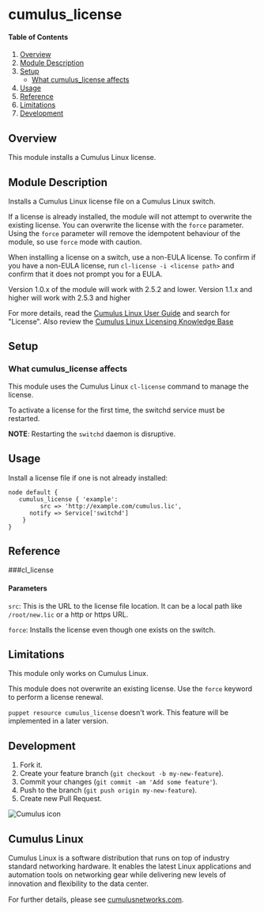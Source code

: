 # cumulus_license

#### Table of Contents

1. [Overview](#overview)
2. [Module Description](#module-description)
3. [Setup](#setup)
    * [What cumulus_license affects](#what-cumulus_license-affects)
4. [Usage](#usage)
5. [Reference](#reference)
5. [Limitations](#limitations)
6. [Development](#development)

## Overview

This module installs a Cumulus Linux license.

## Module Description

Installs a Cumulus Linux license file on a Cumulus Linux switch.

If a license is already installed, the module will not attempt to overwrite the existing license. You can overwrite the license with the `force` parameter. Using the `force` parameter will remove the idempotent behaviour of the module, so use `force` mode with caution.

When installing a license on a switch, use a non-EULA license. To confirm if you
have a non-EULA license, run `cl-license -i <license path>` and confirm that it
does not prompt you for a EULA.

Version 1.0.x of the module will work with 2.5.2 and lower.
Version 1.1.x and higher will work with 2.5.3 and higher

For more details, read the [Cumulus Linux User Guide](http://docs.cumulusnetworks.com) and search for "License".
Also review the [Cumulus Linux Licensing Knowledge
Base](https://support.cumulusnetworks.com/hc/en-us/sections/200507688)

## Setup

### What cumulus_license affects

This module uses the Cumulus Linux `cl-license` command to manage the license.

To activate a license for the first time, the switchd service must be restarted.

**NOTE**:
Restarting the `switchd` daemon is disruptive.

## Usage

Install a license file if one is not already installed:

```
node default {
   cumulus_license { 'example':
	     src => 'http://example.com/cumulus.lic',
	  notify => Service['switchd']
	}
}
```

## Reference

###cl_license

#### Parameters

   `src`: This is the URL to the license file location. It can be a local path like `/root/new.lic` or a http or https URL.

   `force`: Installs the license even though one exists on the switch.
## Limitations

This module only works on Cumulus Linux.

This module does not overwrite an existing license. Use the `force` keyword to perform a license renewal.

`puppet resource cumulus_license` doesn't work. This feature will be implemented in a later version.

## Development

1. Fork it.
2. Create your feature branch (`git checkout -b my-new-feature`).
3. Commit your changes (`git commit -am 'Add some feature'`).
4. Push to the branch (`git push origin my-new-feature`).
5. Create new Pull Request.


![Cumulus icon](http://cumulusnetworks.com/static/cumulus/img/logo_2014.png)

## Cumulus Linux

Cumulus Linux is a software distribution that runs on top of industry standard networking hardware. It enables the latest Linux applications and automation tools on networking gear while delivering new levels of innovation and ﬂexibility to the data center.

For further details, please see [cumulusnetworks.com](http://www.cumulusnetworks.com).
